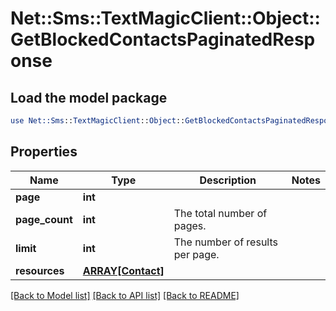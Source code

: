 # Net::Sms::TextMagicClient::Object::GetBlockedContactsPaginatedResponse

## Load the model package
```perl
use Net::Sms::TextMagicClient::Object::GetBlockedContactsPaginatedResponse;
```

## Properties
Name | Type | Description | Notes
------------ | ------------- | ------------- | -------------
**page** | **int** |  | 
**page_count** | **int** | The total number of pages. | 
**limit** | **int** | The number of results per page. | 
**resources** | [**ARRAY[Contact]**](Contact.md) |  | 

[[Back to Model list]](../README.md#documentation-for-models) [[Back to API list]](../README.md#documentation-for-api-endpoints) [[Back to README]](../README.md)


